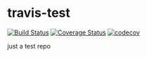 # travis-test

[![Build Status](https://travis-ci.com/sven-schl/travis-test.svg?branch=master)](https://travis-ci.com/sven-schl/travis-test)
[![Coverage Status](https://coveralls.io/repos/github/sven-schl/travis-test/badge.svg?branch=master)](https://coveralls.io/github/sven-schl/travis-test?branch=master)
[![codecov](https://codecov.io/gh/sven-schl/travis-test/branch/master/graph/badge.svg)](https://codecov.io/gh/sven-schl/travis-test)

just a test repo

